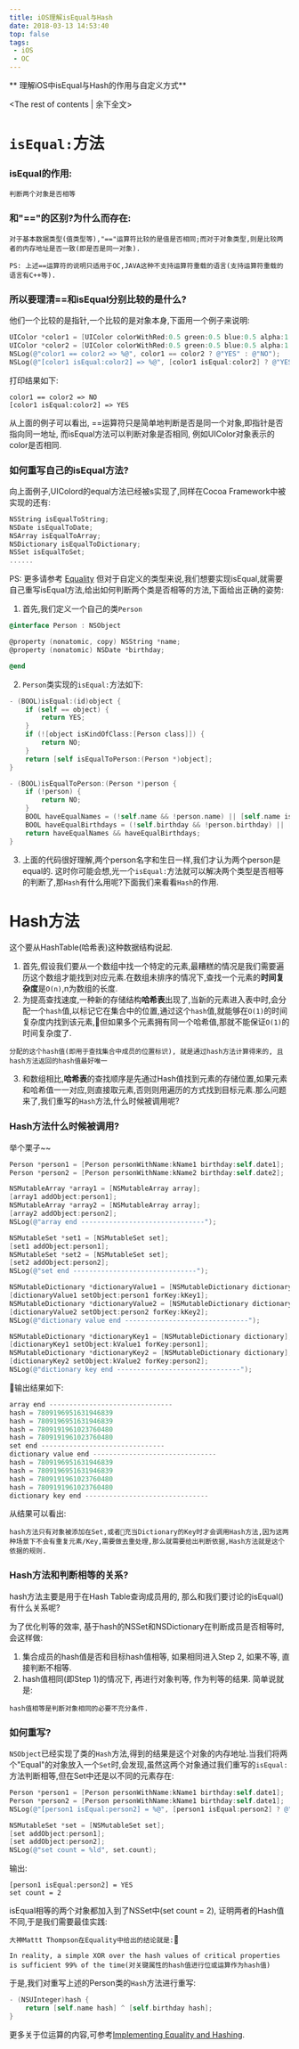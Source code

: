 ```yaml
---
title: iOS理解isEqual与Hash
date: 2018-03-13 14:53:40
top: false
tags:
 - iOS
 - OC
---
```

** 理解iOS中isEqual与Hash的作用与自定义方式**
<!-- more -->
<The rest of contents | 余下全文>

# `isEqual:`方法
### isEqual的作用:
```
判断两个对象是否相等
```
### 和"=="的区别?为什么而存在:
```
对于基本数据类型(值类型等),"=="运算符比较的是值是否相同;而对于对象类型,则是比较两者的内存地址是否一致(即是否是同一对象).
```
`PS: 上述==运算符的说明只适用于OC,JAVA这种不支持运算符重载的语言(支持运算符重载的语言有C++等).`
### 所以要理清==和isEqual分别比较的是什么?
他们一个比较的是指针,一个比较的是对象本身,下面用一个例子来说明:
```ObjectiveC
UIColor *color1 = [UIColor colorWithRed:0.5 green:0.5 blue:0.5 alpha:1.0];
UIColor *color2 = [UIColor colorWithRed:0.5 green:0.5 blue:0.5 alpha:1.0];
NSLog(@"color1 == color2 => %@", color1 == color2 ? @"YES" : @"NO");
NSLog(@"[color1 isEqual:color2] => %@", [color1 isEqual:color2] ? @"YES" : @"NO");
```

打印结果如下:

```
color1 == color2 => NO
[color1 isEqual:color2] => YES
```

从上面的例子可以看出, ==运算符只是简单地判断是否是同一个对象,即指针是否指向同一地址, 而isEqual方法可以判断对象是否相同, 例如UIColor对象表示的color是否相同.

### 如何重写自己的isEqual方法?
向上面例子,UIColord的equal方法已经被s实现了,同样在Cocoa Framework中被实现的还有:
```objectivec
NSString isEqualToString;
NSDate isEqualToDate;
NSArray isEqualToArray;
NSDictionary isEqualToDictionary;
NSSet isEqualToSet;
......
```
PS: 更多请参考 [Equality](https://nshipster.com/equality/)
但对于自定义的类型来说,我们想要实现isEqual,就需要自己重写isEqual方法,给出如何判断两个类是否相等的方法,下面给出正确的姿势:
1. 首先,我们定义一个自己的类`Person`
```Objectivec
@interface Person : NSObject

@property (nonatomic, copy) NSString *name;
@property (nonatomic) NSDate *birthday;

@end
```
2. `Person`类实现的`isEqual:`方法如下:
```Objectivec
- (BOOL)isEqual:(id)object {
    if (self == object) {
        return YES;
    }
    if (![object isKindOfClass:[Person class]]) {
        return NO;
    }
    return [self isEqualToPerson:(Person *)object];
}

- (BOOL)isEqualToPerson:(Person *)person {
    if (!person) {
        return NO;
    }
    BOOL haveEqualNames = (!self.name && !person.name) || [self.name isEqualToString:person.name];
    BOOL haveEqualBirthdays = (!self.birthday && !person.birthday) || [self.birthday isEqualToDate:person.birthday];
    return haveEqualNames && haveEqualBirthdays;
}
```
3. 上面的代码很好理解,两个person名字和生日一样,我们才认为两个person是equal的.
这时你可能会想,光一个`isEqual:`方法就可以解决两个类型是否相等的判断了,那`Hash`有什么用呢?下面我们来看看`Hash`的作用.


# Hash方法
这个要从HashTable(哈希表)这种数据结构说起.
1. 首先,假设我们要从一个数组中找一个特定的元素,最糟糕的情况是我们需要遍历这个数组才能找到对应元素.在数组未排序的情况下,查找一个元素的**时间复杂度**是`O(n)`,n为数组的长度.
2. 为提高查找速度,一种新的存储结构**哈希表**出现了,当新的元素进入表中时,会分配一个`hash`值,以标记它在集合中的位置,通过这个`hash`值,就能够在`O(1)`的时间复杂度内找到该元素,但如果多个元素拥有同一个哈希值,那就不能保证`O(1)`的时间复杂度了.
```
分配的这个hash值(即用于查找集合中成员的位置标识), 就是通过hash方法计算得来的, 且hash方法返回的hash值最好唯一
```
3. 和数组相比,**哈希表**的查找顺序是先通过Hash值找到元素的存储位置,如果元素和哈希值一一对应,则直接取元素,否则则用遍历的方式找到目标元素.那么问题来了,我们重写的`Hash`方法,什么时候被调用呢?

### Hash方法什么时候被调用?
举个栗子~~
```objectivec
Person *person1 = [Person personWithName:kName1 birthday:self.date1];
Person *person2 = [Person personWithName:kName2 birthday:self.date2];

NSMutableArray *array1 = [NSMutableArray array];
[array1 addObject:person1];
NSMutableArray *array2 = [NSMutableArray array];
[array2 addObject:person2];
NSLog(@"array end -------------------------------");

NSMutableSet *set1 = [NSMutableSet set];
[set1 addObject:person1];
NSMutableSet *set2 = [NSMutableSet set];
[set2 addObject:person2];
NSLog(@"set end -------------------------------");

NSMutableDictionary *dictionaryValue1 = [NSMutableDictionary dictionary];
[dictionaryValue1 setObject:person1 forKey:kKey1];
NSMutableDictionary *dictionaryValue2 = [NSMutableDictionary dictionary];
[dictionaryValue2 setObject:person2 forKey:kKey2];
NSLog(@"dictionary value end -------------------------------");

NSMutableDictionary *dictionaryKey1 = [NSMutableDictionary dictionary];
[dictionaryKey1 setObject:kValue1 forKey:person1];
NSMutableDictionary *dictionaryKey2 = [NSMutableDictionary dictionary];
[dictionaryKey2 setObject:kValue2 forKey:person2];
NSLog(@"dictionary key end -------------------------------");
```
输出结果如下:
```objectivec
array end -------------------------------
hash = 7809196951631946839
hash = 7809196951631946839
hash = 7809191961023760480
hash = 7809191961023760480
set end -------------------------------
dictionary value end -------------------------------
hash = 7809196951631946839
hash = 7809196951631946839
hash = 7809191961023760480
hash = 7809191961023760480
dictionary key end -------------------------------
```
从结果可以看出:
```
hash方法只有对象被添加在Set,或者充当Dictionary的Key时才会调用Hash方法,因为这两种场景下不会有重复元素/Key,需要做去重处理,那么就需要给出判断依据,Hash方法就是这个依据的规则.
```

### Hash方法和判断相等的关系?
hash方法主要是用于在Hash Table查询成员用的, 那么和我们要讨论的isEqual()有什么关系呢?

为了优化判等的效率, 基于hash的NSSet和NSDictionary在判断成员是否相等时, 会这样做:
1. 集合成员的hash值是否和目标hash值相等, 如果相同进入Step 2, 如果不等, 直接判断不相等.
2. hash值相同(即Step 1)的情况下, 再进行对象判等, 作为判等的结果.
简单说就是:
```
hash值相等是判断对象相同的必要不充分条件.
```

### 如何重写?
`NSObject`已经实现了类的`Hash`方法,得到的结果是这个对象的内存地址.当我们将两个"Equal"的对象放入一个`Set`时,会发现,虽然这两个对象通过我们重写的`isEqual:`方法判断相等,但在Set中还是以不同的元素存在:
```objectivec
Person *person1 = [Person personWithName:kName1 birthday:self.date1];
Person *person2 = [Person personWithName:kName1 birthday:self.date1];
NSLog(@"[person1 isEqual:person2] = %@", [person1 isEqual:person2] ? @"YES" : @"NO");

NSMutableSet *set = [NSMutableSet set];
[set addObject:person1];
[set addObject:person2];
NSLog(@"set count = %ld", set.count);
```
输出:
```
[person1 isEqual:person2] = YES
set count = 2
```
isEqual相等的两个对象都加入到了NSSet中(set count = 2), 证明两者的Hash值不同,于是我们需要最佳实践:

`大神Mattt Thompson在Equality中给出的结论就是:`
```
In reality, a simple XOR over the hash values of critical properties is sufficient 99% of the time(对关键属性的hash值进行位或运算作为hash值)
```
于是,我们对重写上述的Person类的`Hash`方法进行重写:
```objectivec
- (NSUInteger)hash {
    return [self.name hash] ^ [self.birthday hash];
}
```
更多关于位运算的内容,可参考[Implementing Equality and Hashing](https://www.mikeash.com/pyblog/friday-qa-2010-06-18-implementing-equality-and-hashing.html).


